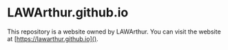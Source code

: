 # LAWArthur.github.io

This repository is a website owned by LAWArthur. You can visit the website at [https://lawarthur.github.io]().
